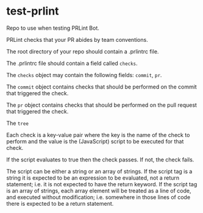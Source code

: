 # test-prlint

Repo to use when testing PRLint Bot.

PRLint checks that your PR abides by team conventions.

The root directory of your repo should contain a .prlintrc file.

The .prlintrc file should contain a field called `checks`.

The `checks` object may contain the following fields: `commit`, `pr`.

The `commit` object contains checks that should be performed on the commit that triggered the check.

The `pr` object contains checks that should be performed on the pull request that triggered the check.

The `tree`

Each check is a key-value pair where the key is the name of the check to perform and the value is the (JavaScript) script to be executed for that check.

If the script evaluates to true then the check passes. If not, the check fails.

The script can be either a string or an array of strings. If the script tag is a string it is expected to be an expression to be evaluated, not a return statement; i.e. it is not expected to have the return keyword. If the script tag is an array of strings, each array element will be treated as a line of code, and executed without modification; i.e. somewhere in those lines of code there is expected to be a return statement.
